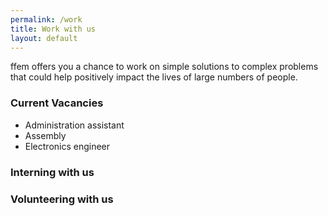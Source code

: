```yaml
---
permalink: /work
title: Work with us
layout: default
---
```


ffem offers you a chance to work on simple solutions to complex problems that could help positively impact the lives of large numbers of people.

### Current Vacancies
* Administration assistant
* Assembly
* Electronics engineer

### Interning with us


### Volunteering with us
